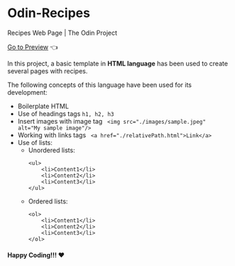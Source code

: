 # Odin-Recipes
Recipes Web Page | The Odin Project

<a href="https://carlosfrontend.github.io/odin-recipes/" target="_blank">Go to Preview</a> :point_left:

In this project, a basic template in **HTML language** has been used to create several pages with recipes.

The following concepts of this language have been used for its development:

* Boilerplate HTML
* Use of headings tags ```h1, h2, h3```
* Insert images with image tag ``` <img src="./images/sample.jpeg" alt="My sample image"/>```
* Working with links tags ``` <a href="./relativePath.html">Link</a>```
* Use of lists:
    * Unordered lists:
        ```
        <ul>
            <li>Content1</li>
            <li>Content2</li>
            <li>Content3</li>
        </ul>
        ```
    * Ordered lists:
        ```
        <ol>
            <li>Content1</li>
            <li>Content2</li>
            <li>Content3</li>
        </ol>
        ```

#### Happy Coding!!! :heart:
